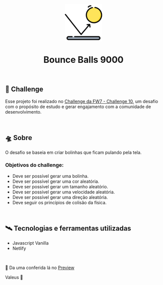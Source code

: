 <p align="center">
  <img alt="logo" width="120" title="logo" src=".github/bounce.png" />
</p>

<h1 align="center">Bounce Balls 9000</h1>

<br />

## 🤖 Challenge

Esse projeto foi realizado no [Challenge da FW7 - Challenge 10](https://github.com/fw7-solucoes/challenges/tree/master/challenge-9), um desafio com o propósito de estudo e gerar engajamento com a comunidade de desenvolvimento.

<br />

## 🛸 Sobre

O desafio se baseia em criar bolinhas que ficam pulando pela tela.

### Objetivos do challenge: 

- Deve ser possível gerar uma bolinha.
- Deve ser possível gerar uma cor aleatória.
- Deve ser possível gerar um tamanho aleatório.
- Deve ser possível gerar uma velocidade aleatória.
- Deve ser possível gerar uma direção aleatória.
- Deve seguir os princípios de colisão da física.

<br />

## 🛰 Tecnologias e ferramentas utilizadas

- Javascript Vanilla
- Netlify

<br />

👾 Da uma conferida lá no <a href="https://stoic-torvalds-5ff660.netlify.app/">Preview</a>

Valeus 🖖